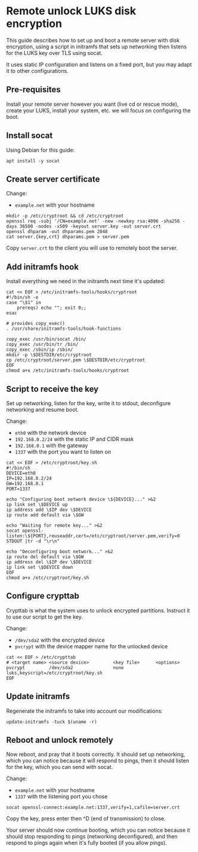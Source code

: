 # Remote unlock LUKS disk encryption

This guide describes how to set up and boot a remote server with disk
encryption, using a script in initramfs that sets up networking then listens
for the LUKS key over TLS using socat.

It uses static IP configuration and listens on a fixed port, but you may adapt
it to other configurations.

## Pre-requisites

Install your remote server however you want (live cd or rescue mode), create
your LUKS, install your system, etc. we will focus on configuring the boot.


## Install socat

Using Debian for this guide:

```
apt install -y socat
```

## Create server certificate

Change:

 - `example.net` with your hostname

```
mkdir -p /etc/cryptroot && cd /etc/cryptroot
openssl req -subj '/CN=example.net' -new -newkey rsa:4096 -sha256 -days 36500 -nodes -x509 -keyout server.key -out server.crt
openssl dhparam -out dhparams.pem 2048
cat server.{key,crt} dhparams.pem > server.pem
```

Copy `server.crt` to the client you will use to remotely boot the server.

## Add initramfs hook

Install everything we need in the initramfs next time it's updated:

```
cat << EOF > /etc/initramfs-tools/hooks/cryptroot
#!/bin/sh -e
case "\$1" in
    prereqs) echo ""; exit 0;;
esac

# provides copy_exec()
. /usr/share/initramfs-tools/hook-functions

copy_exec /usr/bin/socat /bin/
copy_exec /usr/bin/tr /bin/
copy_exec /sbin/ip /sbin/
mkdir -p \$DESTDIR/etc/cryptroot
cp /etc/cryptroot/server.pem \$DESTDIR/etc/cryptroot
EOF
chmod a+x /etc/initramfs-tools/hooks/cryptroot
```

## Script to receive the key

Set up networking, listen for the key, write it to stdout, deconfigure
networking and resume boot.

Change:

- `eth0` with the network device
- `192.168.0.2/24` with the static IP and CIDR mask
- `192.168.0.1` with the gateway
- `1337` with the port you want to listen on

```
cat << EOF > /etc/cryptroot/key.sh
#!/bin/sh
DEVICE=eth0
IP=192.168.0.2/24
GW=192.168.0.1
PORT=1337

echo "Configuring boot network device \${DEVICE}..." >&2
ip link set \$DEVICE up
ip address add \$IP dev \$DEVICE
ip route add default via \$GW

echo "Waiting for remote key..." >&2
socat openssl-listen:\${PORT},reuseaddr,cert=/etc/cryptroot/server.pem,verify=0 STDOUT |tr -d "\r\n"

echo "Deconfiguring boot network..." >&2
ip route del default via \$GW
ip address del \$IP dev \$DEVICE
ip link set \$DEVICE down
EOF
chmod a+x /etc/cryptroot/key.sh
```

## Configure crypttab

Crypttab is what the system uses to unlock encrypted partitions.
Instruct it to use our script to get the key.

Change:

- `/dev/sda2` with the encrypted device
- `pvcrypt` with the device mapper name for the unlocked device

```
cat << EOF > /etc/crypttab
# <target name> <source device>         <key file>      <options>
pvcrypt         /dev/sda2               none            luks,keyscript=/etc/cryptroot/key.sh
EOF
```

## Update initramfs

Regenerate the initramfs to take into account our modifications:

```
update-initramfs -tuck $(uname -r)
```

## Reboot and unlock remotely

Now reboot, and pray that it boots correctly.
It should set up networking, which you can notice because it will respond to
pings, then it should listen for the key, which you can send with socat.

Change:

- `example.net` with your hostname
- `1337` with the listening port you chose

```
socat openssl-connect:example.net:1337,verify=1,cafile=server.crt
```

Copy the key, press enter then ^D (end of transmission) to close.

Your server should now continue booting, which you can notice because it should
stop responding to pings (networking deconfigured), and then respond to pings
again when it's fully booted (if you allow pings).
